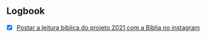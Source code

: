 

## Logbook
- [x] [Postar a leitura bíblica do projeto 2021 com a Bíblia no instagram](things:///show?id=PT9tHWeFP4TVcsfEL7CTry)